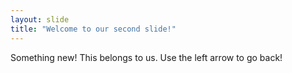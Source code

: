 ```yaml
---
layout: slide
title: "Welcome to our second slide!"
---
```

Something new! This belongs to us.
Use the left arrow to go back!
